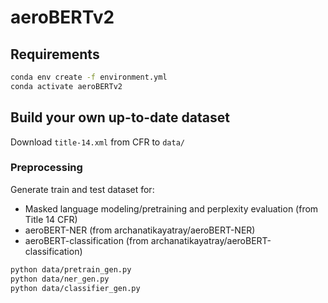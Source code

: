 # aeroBERTv2

## Requirements

```bash
conda env create -f environment.yml
conda activate aeroBERTv2
```

## Build your own up-to-date dataset

Download `title-14.xml` from CFR to `data/`

### Preprocessing

Generate train and test dataset for:
- Masked language modeling/pretraining and perplexity evaluation (from Title 14 CFR)
- aeroBERT-NER (from archanatikayatray/aeroBERT-NER)
- aeroBERT-classification (from archanatikayatray/aeroBERT-classification)

```bash
python data/pretrain_gen.py
python data/ner_gen.py
python data/classifier_gen.py
```